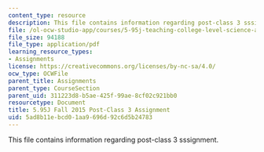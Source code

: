 ```yaml
---
content_type: resource
description: This file contains information regarding post-class 3 sssignment.
file: /ol-ocw-studio-app/courses/5-95j-teaching-college-level-science-and-engineering-fall-2015/5ad8b11ebcd01aa9696d92c6d5b24783_MIT5_95JF15_Assignment3.pdf
file_size: 94188
file_type: application/pdf
learning_resource_types:
- Assignments
license: https://creativecommons.org/licenses/by-nc-sa/4.0/
ocw_type: OCWFile
parent_title: Assignments
parent_type: CourseSection
parent_uid: 311223d8-b5ae-425f-99ae-8cf02c921bb0
resourcetype: Document
title: 5.95J Fall 2015 Post-Class 3 Assignment
uid: 5ad8b11e-bcd0-1aa9-696d-92c6d5b24783
---
```

This file contains information regarding post-class 3 sssignment.